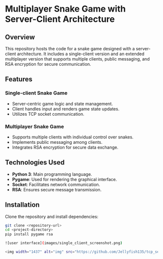 # Multiplayer Snake Game with Server-Client Architecture

## Overview
This repository hosts the code for a snake game designed with a server-client architecture. It includes a single-client version and an extended multiplayer version that supports multiple clients, public messaging, and RSA encryption for secure communication.

## Features

### Single-client Snake Game
- Server-centric game logic and state management.
- Client handles input and renders game state updates.
- Utilizes TCP socket communication.

### Multiplayer Snake Game
- Supports multiple clients with individual control over snakes.
- Implements public messaging among clients.
- Integrates RSA encryption for secure data exchange.

## Technologies Used
- **Python 3**: Main programming language.
- **Pygame**: Used for rendering the graphical interface.
- **Socket**: Facilitates network communication.
- **RSA**: Ensures secure message transmission.

## Installation
Clone the repository and install dependencies:
```bash
git clone <repository-url>
cd <project-directory>
pip install pygame rsa

![user interface](images/single_client_screenshot.png)

<img width="1437" alt="img" src="https://github.com/Jellyfish135/tcp_server_multiplayer_snake_game/assets/135635944/2ba5f1a0-aa5e-424e-9bfb-c2313edcbdcc">
